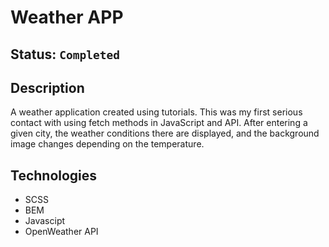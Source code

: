 # Weather APP

## Status: `Completed`

## Description

A weather application created using tutorials. This was my first serious contact with using fetch methods in JavaScript and API. After entering a given city, the weather conditions there are displayed, and the background image changes depending on the temperature.

## Technologies

- SCSS
- BEM
- Javascipt
- OpenWeather API
